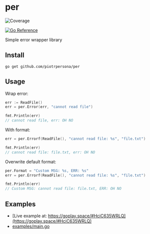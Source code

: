 # per
![Coverage](https://img.shields.io/badge/Coverage-100.0%25-brightgreen)

[![Go Reference](https://pkg.go.dev/badge/github.com/piotrpersona/per.svg)](https://pkg.go.dev/github.com/piotrpersona/per)

Simple error wrapper library

## Install

```console
go get github.com/piotrpersona/per
```

## Usage

Wrap error:
```go
err := ReadFile()
err = per.Error(err, "cannot read file")

fmt.Println(err)
// cannot read file, err: OH NO
```

With format:
```go
err = per.Errorf(ReadFile(), "cannot read file: %s", "file.txt")

fmt.Println(err)
// cannot read file: file.txt, err: OH NO
```

Overwrite default format:
```go
per.Format = "Custom MSG: %s, ERR: %s"
err = per.Errorf(ReadFile(), "cannot read file: %s", "file.txt")

fmt.Println(err)
// Custom MSG: cannot read file: file.txt, ERR: OH NO
```

## Examples

* [Live example at: https://goplay.space/#HciC635WRLQ](https://goplay.space/#HciC635WRLQ)
* [examples/main.go](./examples/main.go)
